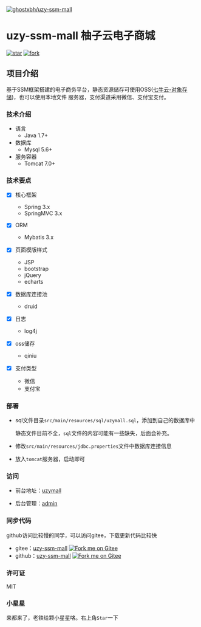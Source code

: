 [![ghostxbh/uzy-ssm-mall](https://gitee.com/ghostxbh/uzy-ssm-mall/widgets/widget_card.svg?colors=393222,ebdfc1,fffae5,d8ca9f,393222,a28b40)](https://gitee.com/ghostxbh/uzy-ssm-mall)
# uzy-ssm-mall 柚子云电子商城
[![star](https://gitee.com/ghostxbh/uzy-ssm-mall/badge/star.svg?theme=gray)](https://gitee.com/ghostxbh/uzy-ssm-mall/stargazers)
[![fork](https://gitee.com/ghostxbh/uzy-ssm-mall/badge/fork.svg?theme=gray)](https://gitee.com/ghostxbh/uzy-ssm-mall/members)
## 项目介绍
基于SSM框架搭建的电子商务平台，静态资源储存可使用OSS([七牛云-对象存储](https://www.qiniu.com/products/kodo))，也可以使用本地文件
服务器，支付渠道采用微信、支付宝支付。

### 技术介绍
- 语言
    - Java 1.7+
- 数据库
    - Mysql 5.6+
- 服务容器
    - Tomcat 7.0+
    
### 技术要点
- [x] 核心框架
    - Spring 3.x
    - SpringMVC 3.x
    
- [x] ORM
    - Mybatis 3.x
    
- [x] 页面模版样式
    - JSP
    - bootstrap
    - jQuery
    - echarts
       
- [x] 数据库连接池
    - druid
    
- [x] 日志
    - log4j
    
- [x] oss储存
    - qiniu
    
- [x] 支付类型
    - 微信
    - 支付宝 

### 部署
- sql文件目录`src/main/resources/sql/uzymall.sql`，添加到自己的数据库中

  静态文件目前不全，`sql`文件的内容可能有一些缺失，后面会补充。
  
- 修改`src/main/resources/jdbc.properties`文件中数据库连接信息

- 放入`tomcat`服务器，启动即可

### 访问
- 前台地址：[uzymall](http://127.0.0.1:8080/mall)

- 后台管理：[admin](http://127.0.0.1:8080/mall/admin)

### 同步代码

github访问比较慢的同学，可以访问gitee，下载更新代码比较快

- gitee：[uzy-ssm-mall](https://gitee.com/ghostxbh/uzy-ssm-mall)
[![Fork me on Gitee](https://gitee.com/ghostxbh/uzy-ssm-mall/widgets/widget_3.svg)](https://gitee.com/ghostxbh/uzy-ssm-mall)
- github：[uzy-ssm-mall](https://github.com/ghostxbh/uzy-ssm-mall)
[![Fork me on Gitee](https://gitee.com/ghostxbh/uzy-ssm-mall/widgets/widget_3.svg)](https://github.com/ghostxbh/uzy-ssm-mall)

### 许可证

MIT

### 小星星

来都来了，老铁给颗小星星咯。右上角`Star`一下